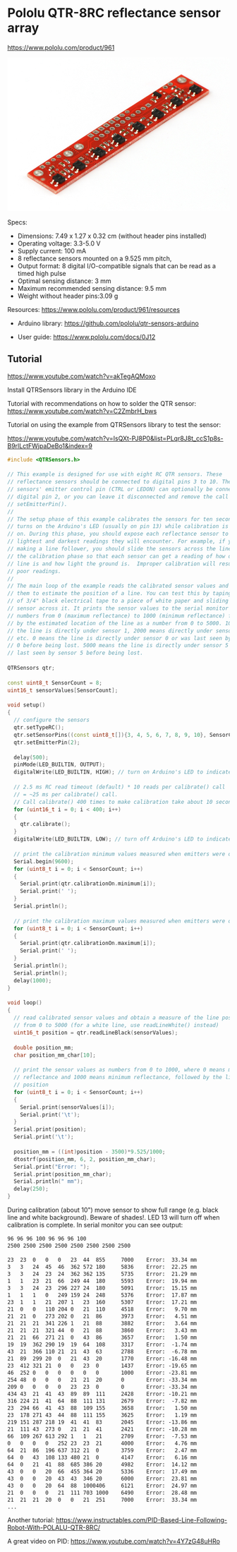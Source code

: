 # Pololu QTR-8RC reflectance sensor array

https://www.pololu.com/product/961

![](./assets/QTR-8RC.jpg)

Specs:

- Dimensions: 7.49 x 1.27 x 0.32 cm (without header pins installed)
- Operating voltage: 3.3-5.0 V
- Supply current: 100 mA
- 8 reflectance sensors mounted on a 9.525 mm pitch, 
- Output format: 8 digital I/O-compatible signals that can be read as a timed high pulse
- Optimal sensing distance: 3 mm
- Maximum recommended sensing distance: 9.5 mm
- Weight without header pins:3.09 g

Resources: https://www.pololu.com/product/961/resources

* Arduino library: https://github.com/pololu/qtr-sensors-arduino

* User guide: https://www.pololu.com/docs/0J12



## Tutorial

https://www.youtube.com/watch?v=akTegAQMoxo

Install QTRSensors library in the Arduino IDE

Tutorial with recommendations on how to solder the QTR sensor: https://www.youtube.com/watch?v=C2ZmbrH_bws

Tutorial on using the example from QTRSensors library to test the sensor:

https://www.youtube.com/watch?v=IsQXt-PJ8P0&list=PLqr8J8t_ccS1p8s-B9rlLctFWjpaDeBo1&index=9

```c++
#include <QTRSensors.h>

// This example is designed for use with eight RC QTR sensors. These
// reflectance sensors should be connected to digital pins 3 to 10. The
// sensors' emitter control pin (CTRL or LEDON) can optionally be connected to
// digital pin 2, or you can leave it disconnected and remove the call to
// setEmitterPin().
//
// The setup phase of this example calibrates the sensors for ten seconds and
// turns on the Arduino's LED (usually on pin 13) while calibration is going
// on. During this phase, you should expose each reflectance sensor to the
// lightest and darkest readings they will encounter. For example, if you are
// making a line follower, you should slide the sensors across the line during
// the calibration phase so that each sensor can get a reading of how dark the
// line is and how light the ground is.  Improper calibration will result in
// poor readings.
//
// The main loop of the example reads the calibrated sensor values and uses
// them to estimate the position of a line. You can test this by taping a piece
// of 3/4" black electrical tape to a piece of white paper and sliding the
// sensor across it. It prints the sensor values to the serial monitor as
// numbers from 0 (maximum reflectance) to 1000 (minimum reflectance) followed
// by the estimated location of the line as a number from 0 to 5000. 1000 means
// the line is directly under sensor 1, 2000 means directly under sensor 2,
// etc. 0 means the line is directly under sensor 0 or was last seen by sensor
// 0 before being lost. 5000 means the line is directly under sensor 5 or was
// last seen by sensor 5 before being lost.

QTRSensors qtr;

const uint8_t SensorCount = 8;
uint16_t sensorValues[SensorCount];

void setup()
{
  // configure the sensors
  qtr.setTypeRC();
  qtr.setSensorPins((const uint8_t[]){3, 4, 5, 6, 7, 8, 9, 10}, SensorCount);
  qtr.setEmitterPin(2);

  delay(500);
  pinMode(LED_BUILTIN, OUTPUT);
  digitalWrite(LED_BUILTIN, HIGH); // turn on Arduino's LED to indicate we are in calibration mode

  // 2.5 ms RC read timeout (default) * 10 reads per calibrate() call
  // = ~25 ms per calibrate() call.
  // Call calibrate() 400 times to make calibration take about 10 seconds.
  for (uint16_t i = 0; i < 400; i++)
  {
    qtr.calibrate();
  }
  digitalWrite(LED_BUILTIN, LOW); // turn off Arduino's LED to indicate we are through with calibration

  // print the calibration minimum values measured when emitters were on
  Serial.begin(9600);
  for (uint8_t i = 0; i < SensorCount; i++)
  {
    Serial.print(qtr.calibrationOn.minimum[i]);
    Serial.print(' ');
  }
  Serial.println();

  // print the calibration maximum values measured when emitters were on
  for (uint8_t i = 0; i < SensorCount; i++)
  {
    Serial.print(qtr.calibrationOn.maximum[i]);
    Serial.print(' ');
  }
  Serial.println();
  Serial.println();
  delay(1000);
}

void loop()
{
  // read calibrated sensor values and obtain a measure of the line position
  // from 0 to 5000 (for a white line, use readLineWhite() instead)
  uint16_t position = qtr.readLineBlack(sensorValues);
  
  double position_mm;
  char position_mm_char[10];
  
  // print the sensor values as numbers from 0 to 1000, where 0 means maximum
  // reflectance and 1000 means minimum reflectance, followed by the line
  // position
  for (uint8_t i = 0; i < SensorCount; i++)
  {
    Serial.print(sensorValues[i]);
    Serial.print('\t');
  }
  Serial.print(position);
  Serial.print('\t');
  
  position_mm = ((int)position - 3500)*9.525/1000;
  dtostrf(position_mm, 6, 2, position_mm_char);
  Serial.print("Error: ");
  Serial.print(position_mm_char);
  Serial.println(" mm");
  delay(250);
}
```

During calibration (about 10") move sensor to show full range (e.g. black line and white background). Beware of shades!. LED 13 will turn off when calibration is complete. In serial monitor you can see output: 

 

```
96 96 96 100 96 96 96 100 
2500 2500 2500 2500 2500 2500 2500 2500 

23	23	0	0	0	23	44	855		7000	Error:  33.34 mm
3	3	24	45	46	362	572	180		5836	Error:  22.25 mm
3	3	24	23	24	362	362	135		5735	Error:  21.29 mm
1	1	23	21	66	249	44	180		5593	Error:  19.94 mm
3	3	24	23	296	227	24	180		5091	Error:  15.15 mm
1	1	1	0	249	159	24	248		5376	Error:  17.87 mm
23	1	1	21	207	1	23	160		5307	Error:  17.21 mm
21	0	0	110	204	0	21	110		4518	Error:   9.70 mm
21	21	0	273	202	0	21	86		3973	Error:   4.51 mm
21	21	21	341	226	1	21	88		3882	Error:   3.64 mm
21	21	21	321	44	0	21	88		3860	Error:   3.43 mm
21	21	66	271	21	0	43	86		3657	Error:   1.50 mm
19	19	362	290	19	19	64	108		3317	Error:  -1.74 mm
43	21	366	110	21	21	43	63		2788	Error:  -6.78 mm
21	89	299	20	0	21	43	20		1770	Error: -16.48 mm
23	412	321	21	0	0	23	0		1437	Error: -19.65 mm
46	252	0	0	0	0	0	0		1000	Error: -23.81 mm
254	48	0	0	0	21	21	20		0		Error: -33.34 mm
209	0	0	0	0	23	23	0		0		Error: -33.34 mm
434	43	21	41	43	89	89	111		2428	Error: -10.21 mm
316	224	21	41	64	88	111	131		2679	Error:  -7.82 mm
23	294	66	41	43	88	109	155		3658	Error:   1.50 mm
23	178	271	43	44	88	111	155		3625	Error:   1.19 mm
219	151	287	218	19	41	41	83		2045	Error: -13.86 mm
21	111	43	273	0	21	21	41		2421	Error: -10.28 mm
66	109	267	613	292	1	1	21		2709	Error:  -7.53 mm
0	0	0	0	252	23	23	21		4000	Error:   4.76 mm
64	21	86	196	637	312	21	0		3759	Error:   2.47 mm
64	0	43	108	133	480	21	0		4147	Error:   6.16 mm
64	0	21	41	88	685	386	20		4982	Error:  14.12 mm
43	0	0	20	66	455	364	20		5336	Error:  17.49 mm
43	0	0	20	43	43	346	20		6000	Error:  23.81 mm
43	0	0	20	64	88	1000406		6121	Error:  24.97 mm
21	0	0	0	21	111	703	1000	6490	Error:  28.48 mm
21	21	21	20	0	0	21	251		7000	Error:  33.34 mm
...
```

Another tutorial: https://www.instructables.com/PID-Based-Line-Following-Robot-With-POLALU-QTR-8RC/

A great video on PID: https://www.youtube.com/watch?v=4Y7zG48uHRo
